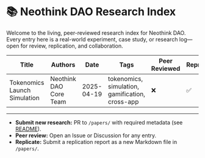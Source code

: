 # 📚 Neothink DAO Research Index

Welcome to the living, peer-reviewed research index for Neothink DAO. Every entry here is a real-world experiment, case study, or research log—open for review, replication, and collaboration.

| Title | Authors | Date | Tags | Peer Reviewed | Reproducible | Link |
|-------|---------|------|------|--------------|--------------|------|
| Tokenomics Launch Simulation | Neothink DAO Core Team | 2025-04-19 | tokenomics, simulation, gamification, cross-app | ❌ | ✅ | [View Paper](./tokenomics-launch-simulation.md) |

---

- **Submit new research:** PR to `/papers/` with required metadata (see [README](./README.md)).
- **Peer review:** Open an Issue or Discussion for any entry.
- **Replicate:** Submit a replication report as a new Markdown file in `/papers/`.
